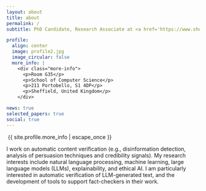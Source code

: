 ```yaml
---
layout: about
title: about
permalink: /
subtitle: PhD Candidate, Research Associate at <a href='https://www.sheffield.ac.uk/cs/people/research-staff/joao-leite'>The University of Sheffield</a>.

profile:
  align: center
  image: profile2.jpg
  image_circular: false
  more_info: |
    <div class="more-info">
      <p>Room G35</p>
      <p>School of Computer Science</p>
      <p>211 Portobello, S1 4DP</p>
      <p>Sheffield, United Kingdom</p>
    </div>

news: true
selected_papers: true
social: true
---
```



<div class="profile">
  <img src="" alt="">
  {{ site.profile.more_info | escape_once }}
</div>

<div class="about-content">
  <p>
    I work on automatic content verification (e.g., disinformation detection, analysis of persuasion techniques and credibility signals). My research interests include natural language processing, machine learning, large language models (LLMs), explainability, and ethical AI. I am particularly interested in automatic verification of LLM-generated text, and the development of tools to support fact-checkers in their work.
  </p>
</div>
